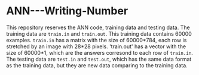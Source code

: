 # ANN---Writing-Number
This repository reserves the ANN code, training data and testing data.
The training data are `train.in` and `train.out`. This training data contains 60000 examples. `train.in` has a matrix with the size of 60000\*784, each row is stretched by an image with 28\*28 pixels. 'train.out' has a vector with the size of 60000\*1, which are the answers corresond to each row of `train.in`.
The testing data are `test.in` and `test.out`, which has the same data format as the training data, but they are new data comparing to the training data.
